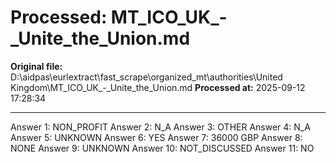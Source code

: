 # Processed: MT_ICO_UK_-_Unite_the_Union.md

**Original file:** D:\aidpas\eurlextract\fast_scrape\organized_mt\authorities\United Kingdom\MT_ICO_UK_-_Unite_the_Union.md
**Processed at:** 2025-09-12 17:28:34

---

Answer 1: NON_PROFIT
Answer 2: N_A
Answer 3: OTHER
Answer 4: N_A
Answer 5: UNKNOWN
Answer 6: YES
Answer 7: 36000 GBP
Answer 8: NONE
Answer 9: UNKNOWN
Answer 10: NOT_DISCUSSED
Answer 11: NO